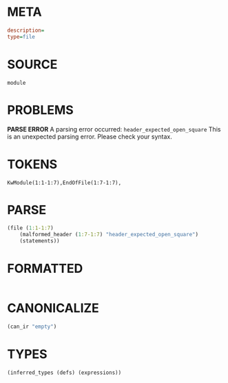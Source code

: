 # META
~~~ini
description=
type=file
~~~
# SOURCE
~~~roc
module
~~~
# PROBLEMS
**PARSE ERROR**
A parsing error occurred: `header_expected_open_square`
This is an unexpected parsing error. Please check your syntax.

# TOKENS
~~~zig
KwModule(1:1-1:7),EndOfFile(1:7-1:7),
~~~
# PARSE
~~~clojure
(file (1:1-1:7)
	(malformed_header (1:7-1:7) "header_expected_open_square")
	(statements))
~~~
# FORMATTED
~~~roc

~~~
# CANONICALIZE
~~~clojure
(can_ir "empty")
~~~
# TYPES
~~~clojure
(inferred_types (defs) (expressions))
~~~